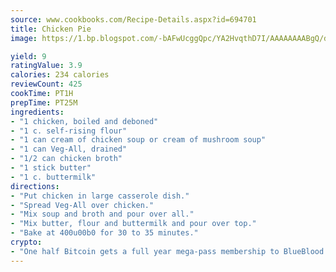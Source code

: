 ```yaml
---
source: www.cookbooks.com/Recipe-Details.aspx?id=694701
title: Chicken Pie
image: https://1.bp.blogspot.com/-bAFwUcggQpc/YA2HvqthD7I/AAAAAAAABgQ/dGGityjUeSk5WIgvhJroHVt7XYoXF2qygCLcBGAsYHQ/s320/10.png

yield: 9
ratingValue: 3.9
calories: 234 calories
reviewCount: 425
cookTime: PT1H
prepTime: PT25M
ingredients:
- "1 chicken, boiled and deboned"
- "1 c. self-rising flour"
- "1 can cream of chicken soup or cream of mushroom soup"
- "1 can Veg-All, drained"
- "1/2 can chicken broth"
- "1 stick butter"
- "1 c. buttermilk"
directions:
- "Put chicken in large casserole dish."
- "Spread Veg-All over chicken."
- "Mix soup and broth and pour over all."
- "Mix butter, flour and buttermilk and pour over top."
- "Bake at 400u00b0 for 30 to 35 minutes."
crypto:
- "One half Bitcoin gets a full year mega-pass membership to BlueBlood."
---
```

